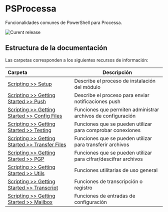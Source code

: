 # PSProcessa

Funcionalidades comunes de PowerShell para Processa.

![Curent release](https://img.shields.io/badge/version-1.10.6491.42147-f39f37.svg)


## Estructura de la documentación

Las carpetas corresponden a los siguientes recursos de información:

| Carpeta  | Descripción  |
|:---|---|
| [Scripting >> Setup](scripting/setup)  | Describe el proceso de instalación del módulo |
| [Scripting >> Getting Started >> Push](scripting/getting-started/push)  | Describe el proceso para enviar notificaciones push |
| [Scripting >> Getting Started >> Config Files](scripting/getting-started/configfiles)  | Funciones que permiten administrar archivos de configuración |
| [Scripting >> Getting Started >> Testing](scripting/getting-started/testing)  | Funciones que se pueden utilizar para comprobar conexiones |
| [Scripting >> Getting Started >> Transfer Files](scripting/getting-started/transferfiles)  | Funciones que se pueden utilizar para transferir archivos |
| [Scripting >> Getting Started >> PGP](scripting/getting-started/pgp)  | Funciones que se pueden utilizar para cifrar/descifrar archivos |
| [Scripting >> Getting Started >> Utils](scripting/getting-started/utils)  | Funciones utilitarias de uso general |
| [Scripting >> Getting Started >> Transcript](scripting/getting-started/transcript)  | Funciones de transcripción o registro |
| [Scripting >> Getting Started >> Mailbox](scripting/getting-started/mailbox)  | Funciones de entradas de configuración |

